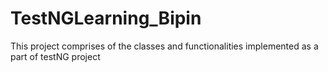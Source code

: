 # TestNGLearning_Bipin
This project comprises of the classes and functionalities implemented as a part of testNG project
